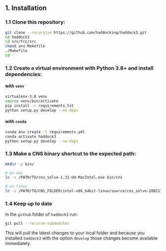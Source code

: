 ## 1. Installation

### 1.1 Clone this repository:

```bash
git clone --recursive https://github.com/haddocking/haddock3.git
cd haddock3
cd src/fcc/src
chmod u+x Makefile
./Makefile
cd -
```

### 1.2 Create a virtual environment with Python 3.8+ and install dependencies:
#### with `venv`

```bash
virtualenv-3.8 venv
source venv/bin/activate
pip install -r requirements.txt
python setup.py develop --no-deps
```

#### with `conda`
```bash
conda env create -f requirements.yml
conda activate haddock3
python setup.py develop --no-deps
```

### 1.3 Make a CNS binary shortcut to the expected path:

```bash
mkdir -p bin/

# on mac
ln -s /PATH/TO/cns_solve-1.31-UU-MacIntel.exe bin/cns

# on linux
ln -s /PATH/TO/CNS_FOLDER/intel-x86_64bit-linux/source/cns_solve-2002171359.exe bin/cns
```

### 1.4 Keep up to date

In the `github` folder of `haddock3` run:

```bash
git pull --recurse-submodules
```

This will pull the latest changes to your local folder and because you
installed `haddock3` with the option `develop` those changes become
available immediately.
